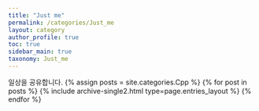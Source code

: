 ```yaml
---
title: "Just me"
permalink: /categories/Just_me
layout: category
author_profile: true
toc: true
sidebar_main: true
taxonomy: Just_me
---
```

일상을 공유합니다.
{% assign posts = site.categories.Cpp %}
{% for post in posts %} {% include archive-single2.html type=page.entries_layout %} {% endfor %}